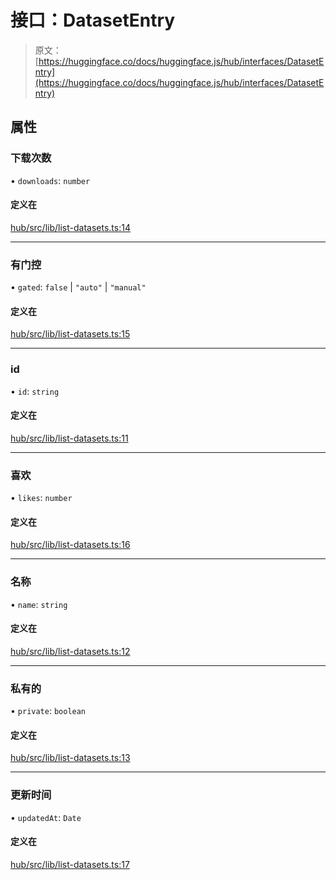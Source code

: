 # 接口：DatasetEntry

> 原文：[https://huggingface.co/docs/huggingface.js/hub/interfaces/DatasetEntry](https://huggingface.co/docs/huggingface.js/hub/interfaces/DatasetEntry)

## 属性

### 下载次数

• `downloads`: `number`

#### 定义在

[hub/src/lib/list-datasets.ts:14](https://github.com/huggingface/huggingface.js/blob/main/packages/hub/src/lib/list-datasets.ts#L14)

* * *

### 有门控

• `gated`: `false` | `"auto"` | `"manual"`

#### 定义在

[hub/src/lib/list-datasets.ts:15](https://github.com/huggingface/huggingface.js/blob/main/packages/hub/src/lib/list-datasets.ts#L15)

* * *

### id

• `id`: `string`

#### 定义在

[hub/src/lib/list-datasets.ts:11](https://github.com/huggingface/huggingface.js/blob/main/packages/hub/src/lib/list-datasets.ts#L11)

* * *

### 喜欢

• `likes`: `number`

#### 定义在

[hub/src/lib/list-datasets.ts:16](https://github.com/huggingface/huggingface.js/blob/main/packages/hub/src/lib/list-datasets.ts#L16)

* * *

### 名称

• `name`: `string`

#### 定义在

[hub/src/lib/list-datasets.ts:12](https://github.com/huggingface/huggingface.js/blob/main/packages/hub/src/lib/list-datasets.ts#L12)

* * *

### 私有的

• `private`: `boolean`

#### 定义在

[hub/src/lib/list-datasets.ts:13](https://github.com/huggingface/huggingface.js/blob/main/packages/hub/src/lib/list-datasets.ts#L13)

* * *

### 更新时间

• `updatedAt`: `Date`

#### 定义在

[hub/src/lib/list-datasets.ts:17](https://github.com/huggingface/huggingface.js/blob/main/packages/hub/src/lib/list-datasets.ts#L17)
